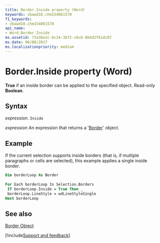 ```yaml
---
title: Border.Inside property (Word)
keywords: vbawd10.chm154861570
f1_keywords:
- vbawd10.chm154861570
api_name:
- Word.Border.Inside
ms.assetid: 73a38a3c-6c24-36f2-c6c6-8b4d2f61dc07
ms.date: 06/08/2017
ms.localizationpriority: medium
---
```



# Border.Inside property (Word)

 **True** if an inside border can be applied to the specified object. Read-only **Boolean**.


## Syntax

_expression_. `Inside`

 _expression_ An expression that returns a '[Border](Word.Border.md)' object.


## Example

If the current selection supports inside borders (that is, if multiple paragraphs or cells are selected), this example applies a single inside border.


```vb
Dim borderLoop As Border 
 
For Each borderLoop In Selection.Borders 
 If borderLoop.Inside = True Then _ 
 borderLoop.LineStyle = wdLineStyleSingle 
Next borderLoop
```


## See also


[Border Object](Word.Border.md)

[!include[Support and feedback](~/includes/feedback-boilerplate.md)]